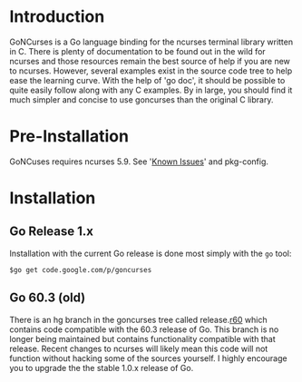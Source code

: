 # Introduction #

GoNCurses is a Go language binding for the ncurses terminal library written in C. There is plenty of documentation to be found out in the wild for ncurses and those resources remain the best source of help if you are new to ncurses. However, several examples exist in the source code tree to help ease the learning curve. With the help of 'go doc', it should be possible to quite easily follow along with any C examples. By in large, you should find it much simpler and concise to use goncurses than the original C library.

# Pre-Installation #

GoNCuses requires ncurses 5.9. See '[Known Issues](KnownIssues.md)' and pkg-config.

# Installation #

## Go Release 1.x ##

Installation with the current Go release is done most simply with the `go` tool:

```
$go get code.google.com/p/goncurses
```


## Go 60.3 (old) ##

There is an hg branch in the goncurses tree called release.[r60](https://code.google.com/p/goncurses/source/detail?r=60) which contains code compatible with the 60.3 release of Go. This branch is no longer being maintained but contains functionality compatible with that release. Recent changes to ncurses will likely mean this code will not function without hacking some of the sources yourself. I highly encourage you to upgrade the the stable 1.0.x release of Go.